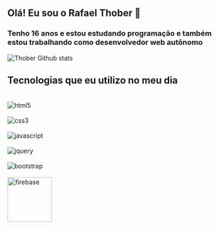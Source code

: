 ## Olá! Eu sou o Rafael Thober 👋

### Tenho 16 anos e estou estudando programação e também estou trabalhando como desenvolvedor web autônomo

![Thober Github stats](https://github-readme-stats.vercel.app/api?username=Th0ber&show_icons=true&theme=dark)

## Tecnologias que eu utilizo no meu dia

<div style="display: inline_block"> <br/>
    <img style="align: center" alt="html5" src="https://img.shields.io/badge/HTML5-E34F26?style=for-the-badge&logo=html5&logoColor=white">
</div>

<div style="display: inline_block"> <br/>
    <img style="align: center" alt="css3" src="https://img.shields.io/badge/CSS3-1572B6?style=for-the-badge&logo=css3&logoColor=white">
</div>

<div style="display: inline_block"> <br/>
    <img style="align: center" alt="javascript" src="https://img.shields.io/badge/JavaScript-323330?style=for-the-badge&logo=javascript&logoColor=F7DF1E">
</div>

<div style="display: inline_block"> <br/>
    <img style="align: center" alt="jquery" src="https://img.shields.io/badge/jQuery-0769AD?style=for-the-badge&logo=jquery&logoColor=white">
</div>

<div style="display: inline_block"> <br/>
    <img style="align: center" alt="bootstrap" src="https://img.shields.io/badge/Bootstrap-563D7C?style=for-the-badge&logo=bootstrap&logoColor=white">
</div>

<div style="display: inline_block"> <br/>
    <img style="align: center; width: 100px;" alt="firebase" src="https://firebase.google.com/static/downloads/brand-guidelines/SVG/logo-standard.svg">
</div>

